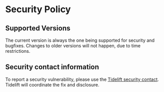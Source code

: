 # Security Policy

## Supported Versions

The current version is always the one being supported for security and bugfixes. Changes to older versions will not happen, due to time restrictions.

## Security contact information

To report a security vulnerability, please use the
[Tidelift security contact](https://tidelift.com/security).
Tidelift will coordinate the fix and disclosure.
